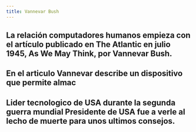 ```yaml
---
title: Vannevar Bush
---
```


## La relación computadores humanos empieza con el artículo publicado en The Atlantic en julio 1945, As We May Think, por Vannevar Bush.
## En el articulo Vannevar describe un dispositivo que permite almac
## Lider tecnologico de USA durante la segunda guerra mundial  Presidente de USA fue a verle al lecho de muerte para unos ultimos consejos.
